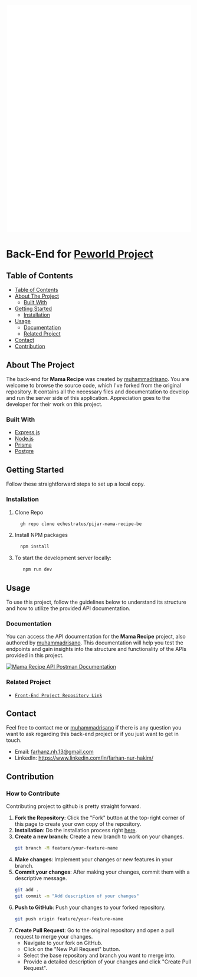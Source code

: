 <div align="center">
  <img src="https://github.com/echestratus/food-recipe-project/blob/main/public/mama-recipe-logo.svg" alt="Logo Peworld" width="500"/>
</div>

# Back-End for [Peworld Project](https://github.com/echestratus/peworld-project)

## Table of Contents

- [Table of Contents](#table-of-contents)
- [About The Project](#about-the-project)
  - [Built With](#built-with)
- [Getting Started](#getting-started)
  - [Installation](#installation)
- [Usage](#usage)
  - [Documentation](#documentation)
  - [Related Project](#project-related)
- [Contact](#contact)
- [Contribution](#contribution)

## About The Project

The back-end for **Mama Recipe** was created by [muhammadrisano](https://github.com/muhammadrisano). You are welcome to browse the source code, which I've forked from the original repository. It contains all the necessary files and documentation to develop and run the server side of this application. Appreciation goes to the developer for their work on this project.

### Built With

- [Express.js](https://expressjs.com/)
- [Node.js](https://nodejs.org/en)
- [Prisma](https://www.prisma.io/)
- [Postgre](https://www.postgresql.org/)

## Getting Started

Follow these straightforward steps to set up a local copy.

### Installation

1. Clone Repo

   ```sh
     gh repo clone echestratus/pijar-mama-recipe-be
   ```

2. Install NPM packages

   ```sh
     npm install
   ```

3. To start the development server locally:

   ```sh
      npm run dev
   ```

## Usage

To use this project, follow the guidelines below to understand its structure and how to utilize the provided API documentation.

### Documentation

You can access the API documentation for the **Mama Recipe** project, also authored by [muhammadrisano](https://github.com/muhammadrisano). This documentation will help you test the endpoints and gain insights into the structure and functionality of the APIs provided in this project.

[![Mama Recipe API Postman Documentation](https://run.pstmn.io/button.svg)](https://documenter.getpostman.com/view/7675329/2sA3QqerrC#0e5dea50-1ec3-4ffe-b096-b1d0ab42d5c1)

### Related Project

- [`Front-End Project Repository Link`](https://github.com/echestratus/food-recipe-project)

## Contact

Feel free to contact me or [muhammadrisano](https://github.com/muhammadrisano) if there is any question you want to ask regarding this back-end project or if you just want to get in touch.

- Email: farhanz.nh.13@gmail.com
- LinkedIn: https://www.linkedin.com/in/farhan-nur-hakim/

## Contribution
### How to Contribute

Contributing project to github is pretty straight forward.
1. **Fork the Repository**: Click the "Fork" button at the top-right corner of this page to create your own copy of the repository.
2. **Installation**: Do the installation process right [here](#installation).
3. **Create a new branch**: Create a new branch to work on your changes.
    ```sh
    git branch -M feature/your-feature-name
    ```
4. **Make changes**: Implement your changes or new features in your branch.
5. **Commit your changes**: After making your changes, commit them with a descriptive message.
   ```sh
   git add .
   git commit -m "Add description of your changes"
   ```
6. **Push to GitHub**: Push your changes to your forked repository.
   ```sh
   git push origin feature/your-feature-name
   ```
7. **Create Pull Request**: Go to the original repository and open a pull request to merge your changes.
    - Navigate to your fork on GitHub.
    - Click on the "New Pull Request" button.
    - Select the base repository and branch you want to merge into.
    - Provide a detailed description of your changes and click "Create Pull Request".
